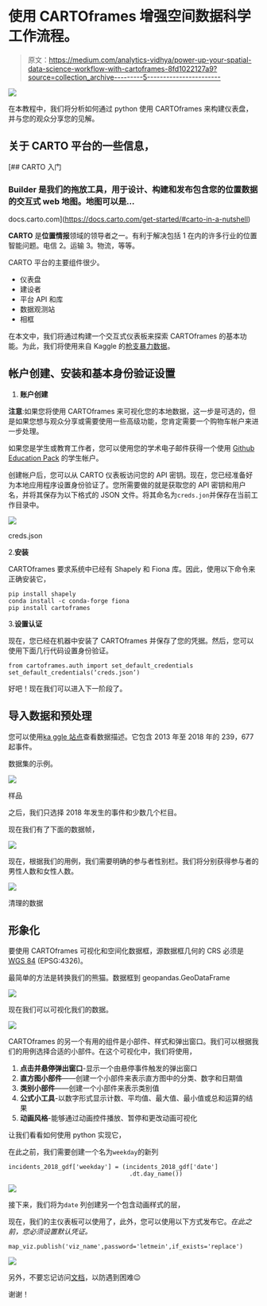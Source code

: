 # 使用 CARTOframes 增强空间数据科学工作流程。

> 原文：<https://medium.com/analytics-vidhya/power-up-your-spatial-data-science-workflow-with-cartoframes-8fd1022127a9?source=collection_archive---------5----------------------->

![](img/2cf2e1a4053e2ce92c675d5f645fe25a.png)

在本教程中，我们将分析如何通过 python 使用 CARTOframes 来构建仪表盘，并与您的观众分享您的见解。

## 关于 CARTO 平台的一些信息，

[](https://docs.carto.com/get-started/#carto-in-a-nutshell) [## CARTO 入门

### Builder 是我们的拖放工具，用于设计、构建和发布包含您的位置数据的交互式 web 地图。地图可以是…

docs.carto.com](https://docs.carto.com/get-started/#carto-in-a-nutshell) 

**CARTO** 是**位置情报**领域的领导者之一。有利于解决包括
1 在内的许多行业的位置智能问题。电信
2。运输
3。物流，等等。

CARTO 平台的主要组件很少。

*   仪表盘
*   建设者
*   平台 API 和库
*   数据观测站
*   相框

在本文中，我们将通过构建一个交互式仪表板来探索 CARTOframes 的基本功能。为此，我们将使用来自 Kaggle 的[枪支暴力数据](https://www.kaggle.com/jameslko/gun-violence-data)。

## 帐户创建、安装和基本身份验证设置

1.  **账户创建**

**注意**:如果您将使用 CARTOframes 来可视化您的本地数据，这一步是可选的，但是如果您想与观众分享或需要使用一些高级功能，您肯定需要一个购物车帐户来进一步处理。

如果您是学生或教育工作者，您可以使用您的学术电子邮件获得一个使用 [Github Education Pack](https://education.github.com/pack) 的学生帐户。

创建帐户后，您可以从 CARTO 仪表板访问您的 API 密钥。现在，您已经准备好为本地应用程序设置身份验证了。您所需要做的就是获取您的 API 密钥和用户名，并将其保存为以下格式的 JSON 文件。将其命名为`creds.jon`并保存在当前工作目录中。

![](img/18cfc5024e8fe1c7b6050614053c3aff.png)

creds.json

2.**安装**

CARTOframes 要求系统中已经有 Shapely 和 Fiona 库。因此，使用以下命令来正确安装它，

```
pip install shapely
conda install -c conda-forge fiona
pip install cartoframes
```

3.**设置认证**

现在，您已经在机器中安装了 CARTOframes 并保存了您的凭据。然后，您可以使用下面几行代码设置身份验证。

```
from cartoframes.auth import set_default_credentials
set_default_credentials(‘creds.json’)
```

好吧！现在我们可以进入下一阶段了。

## **导入数据和预处理**

您可以使用[ka ggle 站点](https://www.kaggle.com/jameslko/gun-violence-data)查看数据描述。它包含 2013 年至 2018 年的 239，677 起事件。

数据集的示例。

![](img/eec8b11560c260f61268cc7f41b9941a.png)

样品

之后，我们只选择 2018 年发生的事件和少数几个栏目。

现在我们有了下面的数据帧，

![](img/cc81ac8027bc82f87a320f541080ed2d.png)

现在，根据我们的用例，我们需要明确的参与者性别栏。我们将分别获得参与者的男性人数和女性人数。

![](img/17272809ebef6bdead057390eece321e.png)

清理的数据

## 形象化

要使用 CARTOframes 可视化和空间化数据框，源数据框几何的 CRS 必须是 [WGS 84](https://geopandas.org/docs/user_guide/projections.html#setting-a-projection) (EPSG:4326)。

最简单的方法是转换我们的熊猫。数据框到 geopandas.GeoDataFrame

![](img/26af2e154cdf3a27483d8740db8554b1.png)

现在我们可以可视化我们的数据。

![](img/20e8406b49cb58385b57332d8182a675.png)

CARTOframes 的另一个有用的组件是小部件、样式和弹出窗口。我们可以根据我们的用例选择合适的小部件。在这个可视化中，我们将使用，

1.  **点击并悬停弹出窗口**-显示一个由悬停事件触发的弹出窗口
2.  **直方图小部件**——创建一个小部件来表示直方图中的分类、数字和日期值
3.  **类别小部件**——创建一个小部件来表示类别值
4.  **公式小工具**-以数字形式显示计数、平均值、最大值、最小值或总和运算的结果
5.  **动画风格**-能够通过动画控件播放、暂停和更改动画可视化

让我们看看如何使用 python 实现它，

在此之前，我们需要创建一个名为`weekday`的新列

```
incidents_2018_gdf['weekday'] = (incidents_2018_gdf['date']
                                  .dt.day_name())
```

![](img/7010a5f225777243501f67ca14ea5784.png)

接下来，我们将为`date` 列创建另一个包含动画样式的层，

现在，我们的主仪表板可以使用了，此外，您可以使用以下方式发布它。*在此之前，您必须设置默认凭证。*

```
map_viz.publish('viz_name',password='letmein',if_exists='replace')
```

![](img/dcf4b2d52aaf2867529beef4091f646f.png)

另外，不要忘记访问[文档](https://carto.com/developers/cartoframes/examples/#example-data-visualization)，以防遇到困难😉

谢谢！